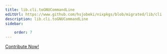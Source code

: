 ```yaml
---
title: lib.cli.toGNUCommandLine
editUrl: https://www.github.com/hsjobeki/nixpkgs/blob/migrated/lib/cli.nix#L49C22
description: lib.cli.toGNUCommandLine
sidebar:

    order: 7
---
```


<a href="https://www.github.com/hsjobeki/nixpkgs/blob/migrated/lib/cli.nix#L49C22">Contribute Now!</a>



